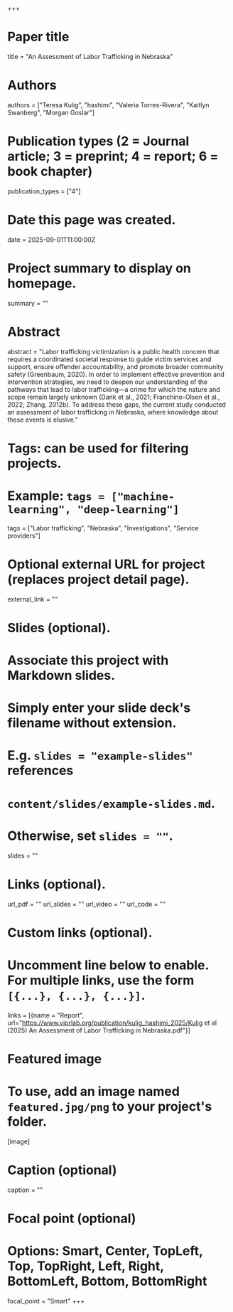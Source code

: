 +++
# Paper title
title = "An Assessment of Labor Trafficking in Nebraska"

# Authors
authors = ["Teresa Kulig", "hashimi", "Valeria Torres-Rivera", "Kaitlyn Swanberg", "Morgan Goslar"]

# Publication types (2 = Journal article; 3 = preprint; 4 = report; 6 = book chapter)
publication_types = ["4"]

# Date this page was created.
date = 2025-09-01T11:00:00Z

# Project summary to display on homepage.
summary = ""

# Abstract
abstract = "Labor trafficking victimization is a public health concern that requires a coordinated societal response to guide victim services and support, ensure offender accountability, and promote broader community safety (Greenbaum, 2020). In order to implement effective prevention and intervention strategies, we need to deepen our understanding of the pathways that lead to labor trafficking—a crime for which the nature and scope remain largely unknown (Dank et al., 2021; Franchino-Olsen et al., 2022; Zhang, 2012b). To address these gaps, the current study conducted an assessment of labor trafficking in Nebraska, where knowledge about these events is elusive."

# Tags: can be used for filtering projects.
# Example: `tags = ["machine-learning", "deep-learning"]`
tags = ["Labor trafficking", "Nebraska", "Investigations", "Service providers"]

# Optional external URL for project (replaces project detail page).
external_link = ""

# Slides (optional).
#   Associate this project with Markdown slides.
#   Simply enter your slide deck's filename without extension.
#   E.g. `slides = "example-slides"` references 
#   `content/slides/example-slides.md`.
#   Otherwise, set `slides = ""`.
slides = ""

# Links (optional).
url_pdf = ""
url_slides = ""
url_video = ""
url_code = ""

# Custom links (optional).
#   Uncomment line below to enable. For multiple links, use the form `[{...}, {...}, {...}]`.
links = [{name = "Report", url="https://www.viprlab.org/publication/kulig_hashimi_2025/Kulig et al (2025) An Assessment of Labor Trafficking in Nebraska.pdf"}]

# Featured image
# To use, add an image named `featured.jpg/png` to your project's folder. 
[image]
  # Caption (optional)
  caption = ""
  
  # Focal point (optional)
  # Options: Smart, Center, TopLeft, Top, TopRight, Left, Right, BottomLeft, Bottom, BottomRight
  focal_point = "Smart"
+++



